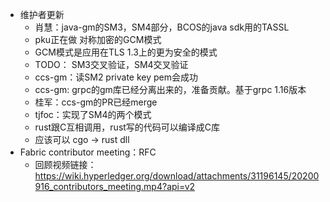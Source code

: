 - 维护者更新
  - 肖慧：java-gm的SM3，SM4部分，BCOS的java sdk用的TASSL
  - pku正在做 对称加密的GCM模式
  - GCM模式是应用在TLS 1.3上的更为安全的模式
  - TODO： SM3交叉验证，SM4交叉验证
  - ccs-gm：读SM2 private key pem会成功
  - ccs-gm: grpc的gm库已经分离出来的，准备贡献。基于grpc 1.16版本
  - 桂军：ccs-gm的PR已经merge
  - tjfoc：实现了SM4的两个模式
  - rust跟C互相调用，rust写的代码可以编译成C库
  - 应该可以 cgo -> rust dll
- Fabric contributor meeting：RFC
  - 回顾视频链接：https://wiki.hyperledger.org/download/attachments/31196145/20200916_contributors_meeting.mp4?api=v2



